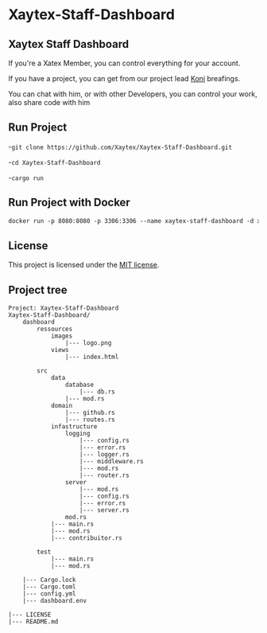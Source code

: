 # Xaytex-Staff-Dashboard


## Xaytex Staff Dashboard

If you're a Xatex Member, you can control everything for your account. 

If you have a project, you can get from our project lead [Koni](https://github.com/vKxni) breafings.

You can chat with him, or with other Developers, you can control your work, 
also share code with him



## Run Project

-`git clone https://github.com/Xaytex/Xaytex-Staff-Dashboard.git`

-`cd Xaytex-Staff-Dashboard`

-`cargo run`


 ## Run Project with Docker

````dockerfile
docker run -p 8080:8080 -p 3306:3306 --name xaytex-staff-dashboard -d xaytex/xaytex-staff-dashboard
````
 

## License

This project is licensed under the [MIT license](LICENSE).


## Project tree


````
Project: Xaytex-Staff-Dashboard
Xaytex-Staff-Dashboard/
    dashboard
        ressources
            images
                |--- logo.png
            views
                |--- index.html
            
        src
            data
                database
                    |--- db.rs
                |--- mod.rs
            domain
                |--- github.rs
                |--- routes.rs
            infastructure
                logging
                    |--- config.rs
                    |--- error.rs
                    |--- logger.rs
                    |--- middleware.rs
                    |--- mod.rs
                    |--- router.rs
                server
                    |--- mod.rs
                    |--- config.rs
                    |--- error.rs
                    |--- server.rs
                mod.rs
            |--- main.rs
            |--- mod.rs
            |--- contribuitor.rs
            
        test
            |--- main.rs
            |--- mod.rs   
            
    |--- Cargo.lock
    |--- Cargo.toml
    |--- config.yml
    |--- dashboard.env
    
|--- LICENSE
|--- README.md
````    